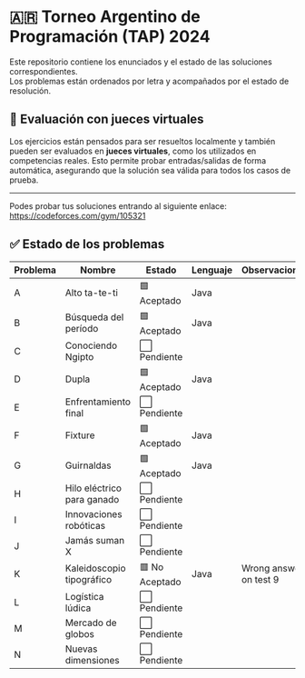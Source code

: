 # 🇦🇷 **Torneo Argentino de Programación (TAP) 2024**

Este repositorio contiene los enunciados y el estado de las soluciones correspondientes.  
Los problemas están ordenados por letra y acompañados por el estado de resolución.
## 🧪 Evaluación con jueces virtuales

Los ejercicios están pensados para ser resueltos localmente y también pueden ser evaluados en **jueces virtuales**, como los utilizados en competencias reales. Esto permite probar entradas/salidas de forma automática, asegurando que la solución sea válida para todos los casos de prueba.

---
Podes probar tus soluciones entrando al siguiente enlace:
https://codeforces.com/gym/105321
## ✅ Estado de los problemas

| Problema | Nombre                     | Estado       | Lenguaje | Observaciones                  |
|----------|----------------------------|-----------------|----------|--------------------------------|
| A        | Alto ta-te-ti              | 🟩 Aceptado    | Java     |                                |
| B        | Búsqueda del período       | 🟩 Aceptado    | Java     |                                |
| C        | Conociendo Ngipto          | ⬜ Pendiente   |          |                                |
| D        | Dupla                      | 🟩 Aceptado    | Java     |                                |
| E        | Enfrentamiento final       | ⬜ Pendiente   |          |                                |
| F        | Fixture                    | 🟩 Aceptado    | Java     |                                |
| G        | Guirnaldas                 | 🟩 Aceptado    | Java     |                                |
| H        | Hilo eléctrico para ganado | ⬜ Pendiente   |          |                                |
| I        | Innovaciones robóticas     | ⬜ Pendiente   |          |                                |
| J        | Jamás suman X              | ⬜ Pendiente   |          |                                |
| K        | Kaleidoscopio tipográfico  | 🟥 No Aceptado | Java     |  Wrong answer on test 9        |
| L        | Logística lúdica           | ⬜ Pendiente   |          |                                |
| M        | Mercado de globos          | ⬜ Pendiente   |          |                                |
| N        | Nuevas dimensiones         | ⬜ Pendiente   |          |                                |



